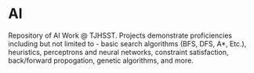 # AI
Repository of AI Work @ TJHSST. Projects demonstrate proficiencies including but not limited to - basic search algorithms (BFS, DFS, A*, Etc.), heuristics, perceptrons and neural networks, constraint satisfaction, back/forward propogation, genetic algorithms, and more. 
